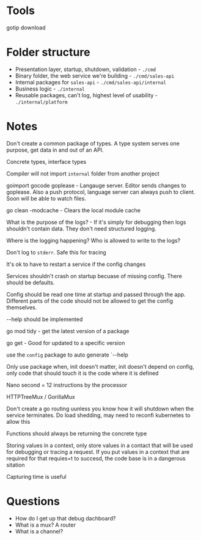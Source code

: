 # Tools
gotip download

# Folder structure
 - Presentation layer, startup, shutdown, validation - `./cmd`
 - Binary folder, the web service we're building - `./cmd/sales-api`
 - Internal packages for `sales-api` - `./cmd/sales-api/internal`
 - Business logic - `./internal`
 - Reusable packages, can't log, highest level of usability - `./internal/platform`

# Notes
Don't create a common package of types. A type system serves one purpose, get data in and out of an API.

Concrete types, interface types

Compiler will not import `internal` folder from another project

goimport
gocode
goplease - Langauge server. Editor sends changes to goplease. Also a push protocol, language server can always push to client. Soon will be able to watch files.

go clean -modcache - Clears the local module cache

What is the purpose of the logs? - If it's simply for debugging then logs shouldn't contain data. They don't need structured logging.

Where is the logging happening? Who is allowed to write to the logs?

Don't log to `stderr`. Safe this for tracing

It's ok to have to restart a service if the config changes

Services shouldn't crash on startup becuase of missing config. There should be defaults.

Config should be read one time at startup and passed through the app. Different parts of the code should not be allowed to get the config themselves.

--help should be implemented

go mod tidy - get the latest version of a package

go get - Good for updated to a specific version

use the `config` package to auto generate `--help 

Only use package when, init doesn't matter, init doesn't depend on config, only code that should touch it is the code where it is defined

Nano second = 12 instructions by the processor

HTTPTreeMux / GorillaMux

Don't create a go routing uunless you know how it will shutdown when the service terminates. Do load shedding, may need to reconfi kubernetes to allow this

Functions should always be returning the concrete type

Storing values in a context, only store values in a contact that will be used for debugging or tracing a request. If you put values in a context that are required for that requies=t to succesd, the code base is in a dangerous sitation

Capturing time is useful

# Questions

- How do I get up that debug dachboard?
- What is a mux? A router
- What is a channel?
